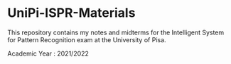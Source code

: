 # UniPi-ISPR-Materials

This repository contains my notes and midterms for the Intelligent System for Pattern Recognition exam at the University of Pisa.

Academic Year : 2021/2022